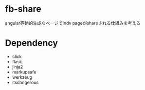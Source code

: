 # fb-share
angular等動的生成なページでindv pageがshareされる仕組みを考える

# Dependency

- click
- flask
- jinja2
- markupsafe
- werkzeug
- itsdangerous
